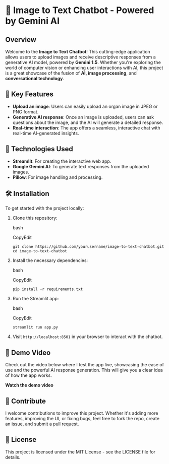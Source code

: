 🧠 Image to Text Chatbot - Powered by Gemini AI
===============================================

Overview
--------

Welcome to the **Image to Text Chatbot**! This cutting-edge application allows users to upload images and receive descriptive responses from a generative AI model, powered by **Gemini 1.5**. Whether you're exploring the world of computer vision or enhancing user interactions with AI, this project is a great showcase of the fusion of **AI, image processing**, and **conversational technology**.

🚀 Key Features
---------------

*   **Upload an image**: Users can easily upload an organ image in JPEG or PNG format.
*   **Generative AI response**: Once an image is uploaded, users can ask questions about the image, and the AI will generate a detailed response.
*   **Real-time interaction**: The app offers a seamless, interactive chat with real-time AI-generated insights.

🔧 Technologies Used
--------------------

*   **Streamlit**: For creating the interactive web app.
*   **Google Gemini AI**: To generate text responses from the uploaded images.
*   **Pillow**: For image handling and processing.

🛠️ Installation
----------------

To get started with the project locally:

1.  Clone this repository:
    
    bash
    
    CopyEdit
    
    `git clone https://github.com/yourusername/image-to-text-chatbot.git
    cd image-to-text-chatbot` 
    
2.  Install the necessary dependencies:
    
    bash
    
    CopyEdit
    
    `pip install -r requirements.txt` 
    
3.  Run the Streamlit app:
    
    bash
    
    CopyEdit
    
    `streamlit run app.py` 
    
4.  Visit `http://localhost:8501` in your browser to interact with the chatbot.
    

🎥 Demo Video
-------------

Check out the video below where I test the app live, showcasing the ease of use and the powerful AI response generation. This will give you a clear idea of how the app works.

**Watch the demo video**

🤝 Contribute
-------------

I welcome contributions to improve this project. Whether it's adding more features, improving the UI, or fixing bugs, feel free to fork the repo, create an issue, and submit a pull request.

📝 License
----------

This project is licensed under the MIT License - see the LICENSE file for details.
